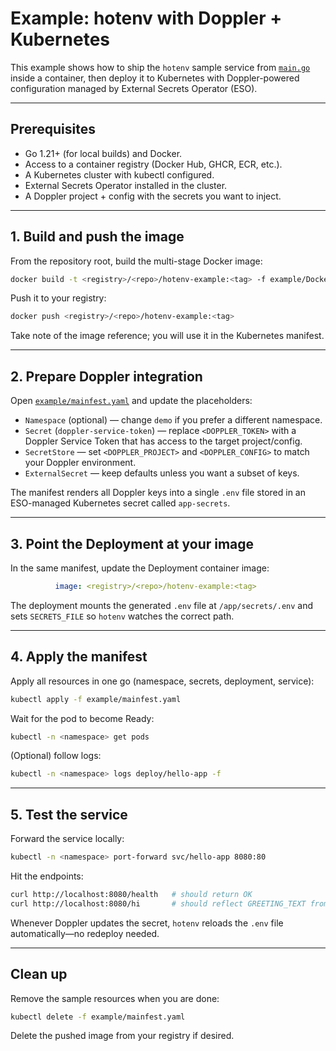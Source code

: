 # Example: hotenv with Doppler + Kubernetes

This example shows how to ship the `hotenv` sample service from [`main.go`](./main.go) inside a container, then deploy it to Kubernetes with Doppler-powered configuration managed by External Secrets Operator (ESO).

---

## Prerequisites

- Go 1.21+ (for local builds) and Docker.
- Access to a container registry (Docker Hub, GHCR, ECR, etc.).
- A Kubernetes cluster with kubectl configured.
- External Secrets Operator installed in the cluster.
- A Doppler project + config with the secrets you want to inject.

---

## 1. Build and push the image

From the repository root, build the multi-stage Docker image:

```bash
docker build -t <registry>/<repo>/hotenv-example:<tag> -f example/Dockerfile example
```

Push it to your registry:

```bash
docker push <registry>/<repo>/hotenv-example:<tag>
```

Take note of the image reference; you will use it in the Kubernetes manifest.

---

## 2. Prepare Doppler integration

Open [`example/mainfest.yaml`](./mainfest.yaml) and update the placeholders:

- `Namespace` (optional) — change `demo` if you prefer a different namespace.
- `Secret` (`doppler-service-token`) — replace `<DOPPLER_TOKEN>` with a Doppler Service Token that has access to the target project/config.
- `SecretStore` — set `<DOPPLER_PROJECT>` and `<DOPPLER_CONFIG>` to match your Doppler environment.
- `ExternalSecret` — keep defaults unless you want a subset of keys.

The manifest renders all Doppler keys into a single `.env` file stored in an ESO-managed Kubernetes secret called `app-secrets`.

---

## 3. Point the Deployment at your image

In the same manifest, update the Deployment container image:

```yaml
          image: <registry>/<repo>/hotenv-example:<tag>
```

The deployment mounts the generated `.env` file at `/app/secrets/.env` and sets `SECRETS_FILE` so `hotenv` watches the correct path.

---

## 4. Apply the manifest

Apply all resources in one go (namespace, secrets, deployment, service):

```bash
kubectl apply -f example/mainfest.yaml
```

Wait for the pod to become Ready:

```bash
kubectl -n <namespace> get pods
```

(Optional) follow logs:

```bash
kubectl -n <namespace> logs deploy/hello-app -f
```

---

## 5. Test the service

Forward the service locally:

```bash
kubectl -n <namespace> port-forward svc/hello-app 8080:80
```

Hit the endpoints:

```bash
curl http://localhost:8080/health   # should return OK
curl http://localhost:8080/hi       # should reflect GREETING_TEXT from Doppler
```

Whenever Doppler updates the secret, `hotenv` reloads the `.env` file automatically—no redeploy needed.

---

## Clean up

Remove the sample resources when you are done:

```bash
kubectl delete -f example/mainfest.yaml
```

Delete the pushed image from your registry if desired.
